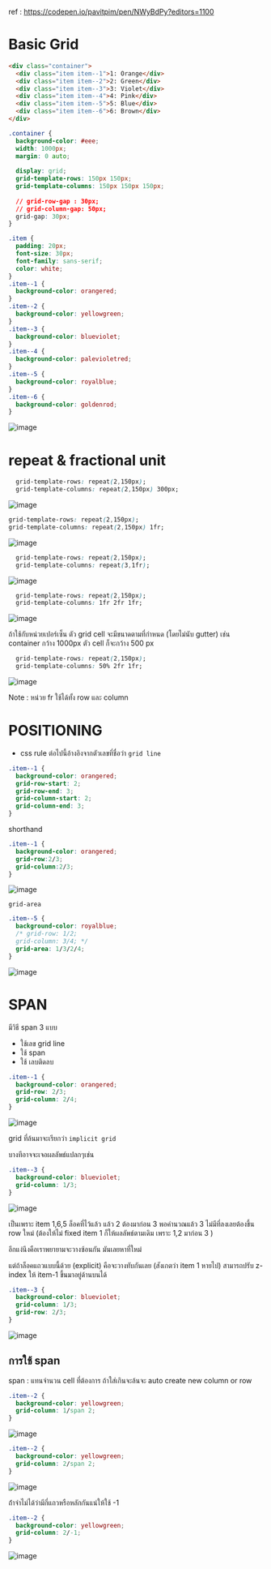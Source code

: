 ref : https://codepen.io/pavitpim/pen/NWyBdPy?editors=1100
# Basic Grid 



```html
<div class="container">
  <div class="item item--1">1: Orange</div>
  <div class="item item--2">2: Green</div>
  <div class="item item--3">3: Violet</div>
  <div class="item item--4">4: Pink</div>
  <div class="item item--5">5: Blue</div>
  <div class="item item--6">6: Brown</div>
</div>

```


```css
.container {
  background-color: #eee;
  width: 1000px;
  margin: 0 auto;
  
  display: grid;
  grid-template-rows: 150px 150px;
  grid-template-columns: 150px 150px 150px;
  
  // grid-row-gap : 30px;
  // grid-column-gap: 50px;
  grid-gap: 30px;
}

.item {
  padding: 20px;
  font-size: 30px;
  font-family: sans-serif;
  color: white;
}
.item--1 {
  background-color: orangered;
}
.item--2 {
  background-color: yellowgreen;
}
.item--3 {
  background-color: blueviolet;
}
.item--4 {
  background-color: palevioletred;
}
.item--5 {
  background-color: royalblue;
}
.item--6 {
  background-color: goldenrod;
}

```

![image](images/1.png)

# repeat & fractional unit





```css
  grid-template-rows: repeat(2,150px);
  grid-template-columns: repeat(2,150px) 300px;

```

![image](images/2.png)


```css
grid-template-rows: repeat(2,150px);
grid-template-columns: repeat(2,150px) 1fr;

```
![image](images/3.png)

```css
  grid-template-rows: repeat(2,150px);
  grid-template-columns: repeat(3,1fr);

```
![image](images/4.png)


```css
  grid-template-rows: repeat(2,150px);
  grid-template-columns: 1fr 2fr 1fr;
```

![image](images/5.png)

ถ้าใช้กับหน่วยเปอร์เซ็น ตัว grid cell จะมีขนาดตามที่กำหนด (โดยไม่นับ gutter) เช่น container กว้าง 1000px ตัว cell ก็จะกว้าง 500 px

```css
  grid-template-rows: repeat(2,150px);
  grid-template-columns: 50% 2fr 1fr;
```

![image](images/6.png)

Note : หน่วย fr ใช้ได้ทั้ง row และ column

# POSITIONING

- css rule ต่อไปนี้อ้างอิงจากตัวเลขที่ชื่อว่า `grid line`


```css
.item--1 {
  background-color: orangered;
  grid-row-start: 2;
  grid-row-end: 3;
  grid-column-start: 2;
  grid-column-end: 3;
}

```

shorthand
```css
.item--1 {
  background-color: orangered;
  grid-row:2/3;
  grid-column:2/3;
}

```

![image](images/7.png)

`grid-area`
```css
.item--5 {
  background-color: royalblue;
  /* grid-row: 1/2;
  grid-column: 3/4; */
  grid-area: 1/3/2/4;
}

```

![image](images/8.png)

# SPAN
มีวิธี span 3 แบบ
- ใช้เลข grid line
- ใช้ span 
- ใช้ เลบติดลบ
```css
.item--1 {
  background-color: orangered;
  grid-row: 2/3;
  grid-column: 2/4;
}

```

![image](images/9.png)

grid ที่ล้นมาจะเรียกว่า `implicit grid`


บางทีอาจจะเจอผลลัพธ์แปลกๆเช่น

```css
.item--3 {
  background-color: blueviolet;
  grid-column: 1/3;
}

```
![image](images/10.png)

เป็นเพราะ item 1,6,5 ล็อคที่ไว้แล้ว แล้ว 2 ต้องมาก่อน 3 
พอคำนวณแล้ว 3 ไม่มีที่ลงเลยต้องขึ้น row ใหม่ (ต้องให้ไม่ fixed item 1 ก็ให้ผลลัพธ์ตามเดิม เพราะ 1,2 มาก่อน 3 )

อีกแง่นึงคือเราพยายามจะวางซ้อนกัน มันเลยหาที่ใหม่

แต่ถ้าล็อคแถวแบบนี้ด้วย (explicit) คือจะวางทับกันเลย (สังเกตว่า item 1 หายไป) สามารถปรับ z-index ให้ item-1 ขึ้นมาอยู่ด้านบนได้
```css
.item--3 {
  background-color: blueviolet;
  grid-column: 1/3;
  grid-row: 2/3;
}
```
![image](images/11.png)


## การใช้ span 

span : แทนจำนวน cell ที่ต้องการ ถ้าใส่เกินจะล้นจะ auto create new column or row
```css
.item--2 {
  background-color: yellowgreen;
  grid-column: 1/span 2;
}

```

![image](images/12.png)

```css
.item--2 {
  background-color: yellowgreen;
  grid-column: 2/span 2;
}

```

![image](images/13.png)

ถ้่าจำไม่ได้ว่ามีกี่แถวหรือหลักกันแน่ให้ใช้ -1
```css
.item--2 {
  background-color: yellowgreen;
  grid-column: 2/-1;
}
```

![image](images/14.png)
